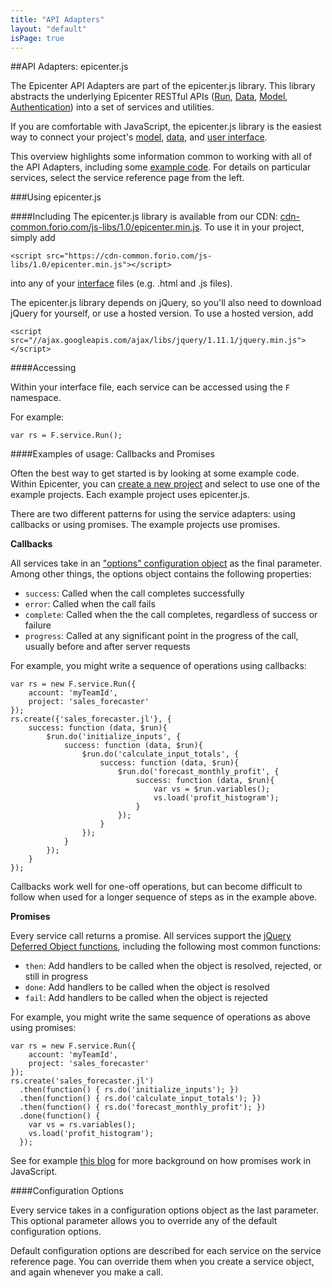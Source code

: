 ```yaml
---
title: "API Adapters"
layout: "default"
isPage: true
---
```


##API Adapters: epicenter.js

The Epicenter API Adapters are part of the epicenter.js library. This library abstracts the underlying Epicenter RESTful APIs ([Run](../aggregate_run_api/), [Data](../data_api/), [Model](../model_apis/), [Authentication](../project_access/)) into a set of services and utilities. 

If you are comfortable with JavaScript, the epicenter.js library is the easiest way to connect your project's [model](../writing_your_model/), [data](../data_api/), and [user interface](../creating_your_interface).

This overview highlights some information common to working with all of the API Adapters, including some [example code](#example). For details on particular services, select the service reference page from the left.


###Using epicenter.js

####Including
The epicenter.js library is available from our CDN: [cdn-common.forio.com/js-libs/1.0/epicenter.min.js](https://cdn-common.forio.com/js-libs/1.0/epicenter.min.js). To use it in your project, simply add

	<script src="https://cdn-common.forio.com/js-libs/1.0/epicenter.min.js"></script>
	
into any of your [interface](../creating_your_interface/) files (e.g. .html and .js files). 

The epicenter.js library depends on jQuery, so you'll also need to download jQuery for yourself, or use a hosted version. To use a hosted version, add

	<script src="//ajax.googleapis.com/ajax/libs/jquery/1.11.1/jquery.min.js"></script>


####Accessing

Within your interface file, each service can be accessed using the `F` namespace. 

For example:

	var rs = F.service.Run();

<a name="example"></a>
####Examples of usage: Callbacks and Promises

Often the best way to get started is by looking at some example code. Within Epicenter, you can [create a new project](../project_admin/) and select to use one of the example projects. Each example project uses epicenter.js.

There are two different patterns for using the service adapters: using callbacks or using promises. The example projects use promises.

**Callbacks**

All services take in an ["options" configuration object](#configuration) as the final parameter. Among other things, the options object contains the following properties:

* `success`: Called when the call completes successfully
* `error`: Called when the call fails
* `complete`: Called when the the call completes, regardless of success or failure
* `progress`: Called at any significant point in the progress of the call, usually before and after server requests

For example, you might write a sequence of operations using callbacks:

	var rs = new F.service.Run({
		account: 'myTeamId', 
		project: 'sales_forecaster'
	});
	rs.create({'sales_forecaster.jl'}, {
	    success: function (data, $run){
	        $run.do('initialize_inputs', {
	            success: function (data, $run){
	                $run.do('calculate_input_totals', {
	                    success: function (data, $run){
	                        $run.do('forecast_monthly_profit', {
	                        	success: function (data, $run){
	                        		var vs = $run.variables();
        							vs.load('profit_histogram'); 
	                        	}
	                        });
	                    }
	                });
	            }
	        });
	    }
	});	

Callbacks work well for one-off operations, but can become difficult to follow when used for a longer sequence of steps as in the example above.

**Promises**

Every service call returns a promise. All services support the [jQuery Deferred Object functions](http://api.jquery.com/category/deferred-object/), including the following most common functions: 

* `then`: Add handlers to be called when the object is resolved, rejected, or still in progress
* `done`: Add handlers to be called when the object is resolved
* `fail`: Add handlers to be called when the object is rejected

For example, you might write the same sequence of operations as above using promises:

	var rs = new F.service.Run({
		account: 'myTeamId', 
		project: 'sales_forecaster'
	});
	rs.create('sales_forecaster.jl')
      .then(function() { rs.do('initialize_inputs'); })
      .then(function() { rs.do('calculate_input_totals'); })
      .then(function() { rs.do('forecast_monthly_profit'); })
      .done(function() {
        var vs = rs.variables();
        vs.load('profit_histogram');
      });

See for example [this blog](http://blog.parse.com/2013/01/29/whats-so-great-about-javascript-promises/) for more background on how promises work in JavaScript.


<a name="configuration"></a>
####Configuration Options

Every service takes in a configuration options object as the last parameter. This optional parameter allows you to override any of the default configuration options.

Default configuration options are described for each service on the service reference page. You can override them when you create a service object, and again whenever you make a call. 
